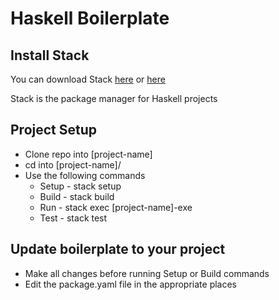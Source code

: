 # Haskell Boilerplate

## Install Stack
You can download Stack [here](https://docs.haskellstack.org/en/stable/README/#how-to-install)
or [here](https://docs.haskellstack.org/en/stable/install_and_upgrade/)

Stack is the package manager for Haskell projects

## Project Setup
- Clone repo into [project-name]
- cd into [project-name]/
- Use the following commands
  - Setup - stack setup
  - Build - stack build
  - Run - stack exec [project-name]-exe
  - Test - stack test
  
## Update boilerplate to your project
- Make all changes before running Setup or Build commands
- Edit the package.yaml file in the appropriate places
